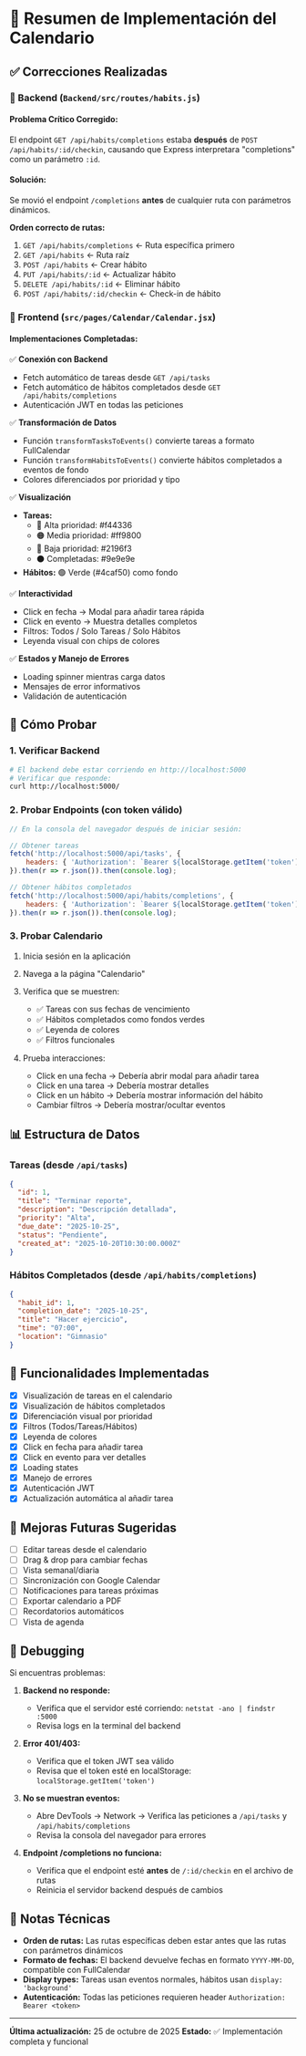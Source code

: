 # 📅 Resumen de Implementación del Calendario

## ✅ Correcciones Realizadas

### 🔧 Backend (`Backend/src/routes/habits.js`)

#### **Problema Crítico Corregido:**
El endpoint `GET /api/habits/completions` estaba **después** de `POST /api/habits/:id/checkin`, causando que Express interpretara "completions" como un parámetro `:id`.

#### **Solución:**
Se movió el endpoint `/completions` **antes** de cualquier ruta con parámetros dinámicos.

**Orden correcto de rutas:**
1. `GET /api/habits/completions` ← Ruta específica primero
2. `GET /api/habits` ← Ruta raíz
3. `POST /api/habits` ← Crear hábito
4. `PUT /api/habits/:id` ← Actualizar hábito
5. `DELETE /api/habits/:id` ← Eliminar hábito
6. `POST /api/habits/:id/checkin` ← Check-in de hábito

### 📱 Frontend (`src/pages/Calendar/Calendar.jsx`)

#### **Implementaciones Completadas:**

✅ **Conexión con Backend**
- Fetch automático de tareas desde `GET /api/tasks`
- Fetch automático de hábitos completados desde `GET /api/habits/completions`
- Autenticación JWT en todas las peticiones

✅ **Transformación de Datos**
- Función `transformTasksToEvents()` convierte tareas a formato FullCalendar
- Función `transformHabitsToEvents()` convierte hábitos completados a eventos de fondo
- Colores diferenciados por prioridad y tipo

✅ **Visualización**
- **Tareas:**
  - 🔴 Alta prioridad: #f44336
  - 🟠 Media prioridad: #ff9800
  - 🔵 Baja prioridad: #2196f3
  - ⚫ Completadas: #9e9e9e
- **Hábitos:** 🟢 Verde (#4caf50) como fondo

✅ **Interactividad**
- Click en fecha → Modal para añadir tarea rápida
- Click en evento → Muestra detalles completos
- Filtros: Todos / Solo Tareas / Solo Hábitos
- Leyenda visual con chips de colores

✅ **Estados y Manejo de Errores**
- Loading spinner mientras carga datos
- Mensajes de error informativos
- Validación de autenticación

## 🧪 Cómo Probar

### 1. Verificar Backend
```bash
# El backend debe estar corriendo en http://localhost:5000
# Verificar que responde:
curl http://localhost:5000/
```

### 2. Probar Endpoints (con token válido)
```javascript
// En la consola del navegador después de iniciar sesión:

// Obtener tareas
fetch('http://localhost:5000/api/tasks', {
    headers: { 'Authorization': `Bearer ${localStorage.getItem('token')}` }
}).then(r => r.json()).then(console.log);

// Obtener hábitos completados
fetch('http://localhost:5000/api/habits/completions', {
    headers: { 'Authorization': `Bearer ${localStorage.getItem('token')}` }
}).then(r => r.json()).then(console.log);
```

### 3. Probar Calendario
1. Inicia sesión en la aplicación
2. Navega a la página "Calendario"
3. Verifica que se muestren:
   - ✅ Tareas con sus fechas de vencimiento
   - ✅ Hábitos completados como fondos verdes
   - ✅ Leyenda de colores
   - ✅ Filtros funcionales

4. Prueba interacciones:
   - Click en una fecha → Debería abrir modal para añadir tarea
   - Click en una tarea → Debería mostrar detalles
   - Click en un hábito → Debería mostrar información del hábito
   - Cambiar filtros → Debería mostrar/ocultar eventos

## 📊 Estructura de Datos

### Tareas (desde `/api/tasks`)
```json
{
  "id": 1,
  "title": "Terminar reporte",
  "description": "Descripción detallada",
  "priority": "Alta",
  "due_date": "2025-10-25",
  "status": "Pendiente",
  "created_at": "2025-10-20T10:30:00.000Z"
}
```

### Hábitos Completados (desde `/api/habits/completions`)
```json
{
  "habit_id": 1,
  "completion_date": "2025-10-25",
  "title": "Hacer ejercicio",
  "time": "07:00",
  "location": "Gimnasio"
}
```

## 🎯 Funcionalidades Implementadas

- [x] Visualización de tareas en el calendario
- [x] Visualización de hábitos completados
- [x] Diferenciación visual por prioridad
- [x] Filtros (Todos/Tareas/Hábitos)
- [x] Leyenda de colores
- [x] Click en fecha para añadir tarea
- [x] Click en evento para ver detalles
- [x] Loading states
- [x] Manejo de errores
- [x] Autenticación JWT
- [x] Actualización automática al añadir tarea

## 🚀 Mejoras Futuras Sugeridas

- [ ] Editar tareas desde el calendario
- [ ] Drag & drop para cambiar fechas
- [ ] Vista semanal/diaria
- [ ] Sincronización con Google Calendar
- [ ] Notificaciones para tareas próximas
- [ ] Exportar calendario a PDF
- [ ] Recordatorios automáticos
- [ ] Vista de agenda

## 🐛 Debugging

Si encuentras problemas:

1. **Backend no responde:**
   - Verifica que el servidor esté corriendo: `netstat -ano | findstr :5000`
   - Revisa logs en la terminal del backend

2. **Error 401/403:**
   - Verifica que el token JWT sea válido
   - Revisa que el token esté en localStorage: `localStorage.getItem('token')`

3. **No se muestran eventos:**
   - Abre DevTools → Network → Verifica las peticiones a `/api/tasks` y `/api/habits/completions`
   - Revisa la consola del navegador para errores

4. **Endpoint /completions no funciona:**
   - Verifica que el endpoint esté **antes** de `/:id/checkin` en el archivo de rutas
   - Reinicia el servidor backend después de cambios

## 📝 Notas Técnicas

- **Orden de rutas:** Las rutas específicas deben estar antes que las rutas con parámetros dinámicos
- **Formato de fechas:** El backend devuelve fechas en formato `YYYY-MM-DD`, compatible con FullCalendar
- **Display types:** Tareas usan eventos normales, hábitos usan `display: 'background'`
- **Autenticación:** Todas las peticiones requieren header `Authorization: Bearer <token>`

---

**Última actualización:** 25 de octubre de 2025
**Estado:** ✅ Implementación completa y funcional

